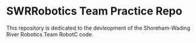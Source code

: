 # SWRRobotics Team Practice Repo
This repository is dedicated to the devleopment of the Shoreham-Wading River Robotics Team RobotC code.

